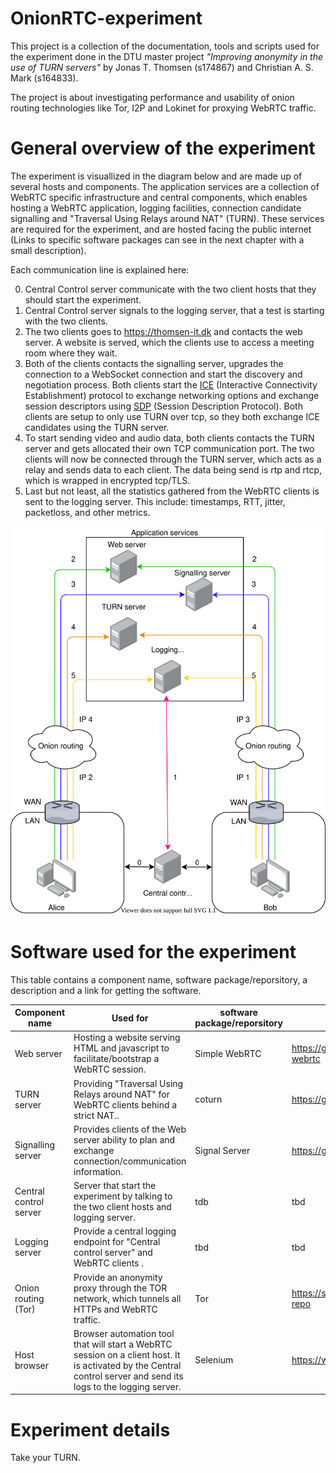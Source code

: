 # OnionRTC-experiment
This project is a collection of the documentation, tools and scripts used for the experiment done in the DTU master project *"Improving anonymity in the use of TURN servers"* by Jonas T. Thomsen (s174867) and Christian A. S. Mark (s164833). 

The project is about investigating performance and usability of onion routing technologies like Tor, I2P and Lokinet for proxying WebRTC traffic.

# General overview of the experiment 
The experiment is visuallized in the diagram below and are made up of several hosts and components.
The application services are a collection of WebRTC specific infrastructure and central components, which enables hosting a WebRTC application, logging facilities, connection candidate signalling and "Traversal Using Relays around NAT" (TURN). These services are required for the experiment, and are hosted facing the public internet (Links to specific software packages can see in the next chapter with a small description).

Each communication line is explained here:

0.  Central Control server communicate with the two client hosts that they should start the experiment. 
1.  Central Control server signals to the logging server, that a test is starting with the two clients.
2.  The two clients goes to https://thomsen-it.dk and contacts the web server. A website is served, which the clients use to access a meeting room where they wait.
3.  Both of the clients contacts the signalling server, upgrades the connection to a WebSocket connection and start the discovery and negotiation process. Both clients start the [ICE](https://developer.mozilla.org/en-US/docs/Glossary/ICE) (Interactive Connectivity Establishment) protocol to exchange networking options and exchange session descriptors using [SDP](https://developer.mozilla.org/en-US/docs/Glossary/SDP) (Session Description Protocol). Both clients are setup to only use TURN over tcp, so they both exchange ICE candidates using the TURN server.
4.   To start sending video and audio data, both clients contacts the TURN server and gets allocated their own TCP communication port. The two clients will now be connected through the TURN server, which acts as a relay and sends data to each client. The data being send is rtp and rtcp, which is wrapped in encrypted tcp/TLS.
5.   Last but not least, all the statistics gathered from the WebRTC clients is sent to the logging server. This include: timestamps, RTT, jitter, packetloss,  and other metrics.   



![](overview.drawio.svg)


# Software used for the experiment

This table contains a component name, software package/reporsitory, a description and a link for getting the software.

| **Component name**     | **Used for**                                                                                                                                                      | **software package/reporsitory** | **Link(s)**                                      |
|------------------------|-------------------------------------------------------------------------------------------------------------------------------------------------------------------|----------------------------------|--------------------------------------------------|
| Web server             | Hosting a website serving HTML and javascript to facilitate/bootstrap a WebRTC session.                                                                           | Simple WebRTC                    | https://github.com/Master2022E/simple-webrtc     |
| TURN server            | Providing "Traversal Using Relays around NAT" for WebRTC clients behind a strict NAT..                                                                            | coturn                           | https://github.com/coturn/coturn                 |
| Signalling server      | Provides clients of the Web server ability to plan and exchange connection/communication information.                                                             | Signal Server                    | https://github.com/Master2022E/SignalServer      |
| Central control server | Server that start the experiment by talking to the two client hosts and logging server.                                                                           | tdb                              | tbd                                              |
| Logging server         | Provide a central logging endpoint for "Central control server" and WebRTC clients .                                                                              | tbd                              | tbd                                              |
| Onion routing (Tor)    | Provide an anonymity proxy through the TOR network, which tunnels all HTTPs and WebRTC traffic.                                                                   | Tor                              | https://support.torproject.org/apt/#tor-deb-repo |
| Host browser           | Browser automation tool that will start a WebRTC session on a client host. It is activated by the Central control server and send its logs to the logging server. | Selenium                         | https://www.selenium.dev/                        |


# Experiment details



Take your TURN.